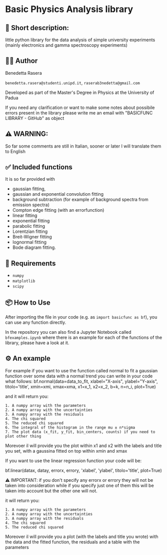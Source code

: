 # Basic Physics Analysis library

## 📝 Short description: 
little python library for the data analysis of simple university experiments (mainly electronics and gamma spectroscopy experiments) 

## 👩‍🔬 Author
Benedetta Rasera 

`benedetta.rasera@studenti.unipd.it`, `raserab3nedetta@gmail.com`

Developed as part of the Master's Degree in Physics at the University of Padua

If you need any clarification or want to make some notes about possibile errors present in the library please write me an email with "BASICFUNC LIBRARY - GitHub" as object

## ⚠️ WARNING: 
So far some comments are still in Italian, sooner or later I will translate them to English

## ✅ Included functions
It is so far provided with 
  - gaussian fitting,
  - gaussian and exponential convolution fitting
  - background subtraction (for example of background spectra from emission spectra)
  - Compton edge fitting (with an errorfunction)
  - linear fitting
  - exponential fitting
  - parabolic fitting
  - Lorentzian fitting
  - Breit-Wigner fitting
  - lognormal fitting
  - Bode diagram fitting.

## 🔧 Requirements
- `numpy`
- `matplotlib`
- `scipy`

## 📦 How to Use
After importing the file in your code (e.g. as `import basicfunc as bf`), you can use any function directly.

In the repository you can also find a Jupyter Notebook called `bfexamples.ipynb` where there is an example for each of the functions of the library, please have a look at it.

## ⚙️ An example
For example if you want to use the function called normal to fit a gaussian function over some data with a normal trend you can write in your code what follows: 
bf.normal(data=data_to_fit, xlabel="X-axis", ylabel="Y-axis", titolo='title', xmin=xmi, xmax=xma, x1=x_1, x2=x_2, b=k, n=n_i, plot=True) 
  
  and it will return you:
  
    1. A numpy array with the parameters
    2. A numpy array with the uncertainties
    3. A numpy array with the residuals
    4. The chi squared 
    5. The reduced chi squared
    6. The integral of the histogram in the range mu ± n*sigma
    7. The plot data (x_fit, y_fit, bin_centers, counts) if you need to plot other thing

Morevoer il will provide you the plot within x1 and x2 with the labels and title you set, with a gaussina fitted on top within xmin and xmax

If you want to use the linear regression function your code will be:

  bf.linear(datax, datay, errorx, errory, 'xlabel', 'ylabel', titolo='title', plot=True)
  
  ⚠️ IMPORTANT: if you don't specify any errorx or errory they will not be taken into consideration while if you specify just one of them this will be taken into account but the other one will not.
  
  it will return you:
  
    1. A numpy array with the parameters
    2. A numpy array with the uncertainties
    3. A numpy array with the residuals
    4. The chi squared
    5. The reduced chi squared

Moreover il will provide you a plot (with the labels and title you wrote) with the data and the fitted function, the residuals and a table with the parameters
